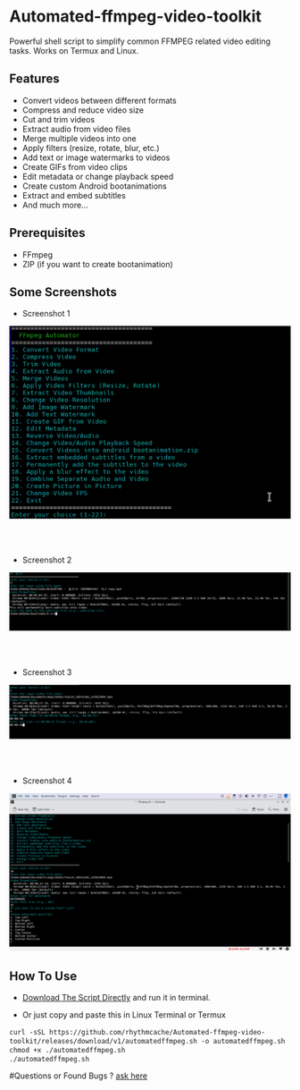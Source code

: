 # Automated-ffmpeg-video-toolkit
Powerful shell script to simplify common FFMPEG related video editing tasks. 
Works on Termux and Linux.

## Features
- Convert videos between different formats
- Compress and reduce video size
- Cut and trim videos
- Extract audio from video files
- Merge multiple videos into one
- Apply filters (resize, rotate, blur, etc.)
- Add text or image watermarks to videos
- Create GIFs from video clips
- Edit metadata or change playback speed
- Create custom Android bootanimations
- Extract and embed subtitles
- And much more...
 ## Prerequisites

- FFmpeg
- ZIP (if you want to create bootanimation)

## Some Screenshots

- Screenshot 1

![screenshot1](screenshots/image1.png)


<br><br>

- Screenshot 2

![screenshot2](screenshots/image.png)

<br><br>

- Screenshot 3

![screenshot3](screenshots/image3.png)

<br><br>

- Screenshot 4

![screenshot4](screenshots/image4.png)



## How To Use

- [Download The Script Directly](https://github.com/rhythmcache/Automated-ffmpeg-video-toolkit/releases/download/v1/automatedffmpeg.sh)  and run it in terminal.

- Or just copy and paste this in Linux Terminal or Termux


```
curl -sSL https://github.com/rhythmcache/Automated-ffmpeg-video-toolkit/releases/download/v1/automatedffmpeg.sh -o automatedffmpeg.sh
chmod +x ./automatedffmpeg.sh
./automatedffmpeg.sh
```




#Questions or Found Bugs ?
[ask here](https://t.me/ximistuffschat)


